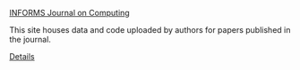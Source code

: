 [INFORMS Journal on Computing](https://pubsonline.informs.org/journal/ijoc)

This site houses data and code uploaded by authors for papers published in the journal.

[Details](index.md)